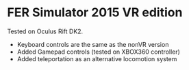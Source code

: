 FER Simulator 2015 VR edition
==============

Tested on Oculus Rift DK2.

- Keyboard controls are the same as the nonVR version
- Added Gamepad controls (tested on XBOX360 controller)
- Added teleportation as an alternative locomotion system
